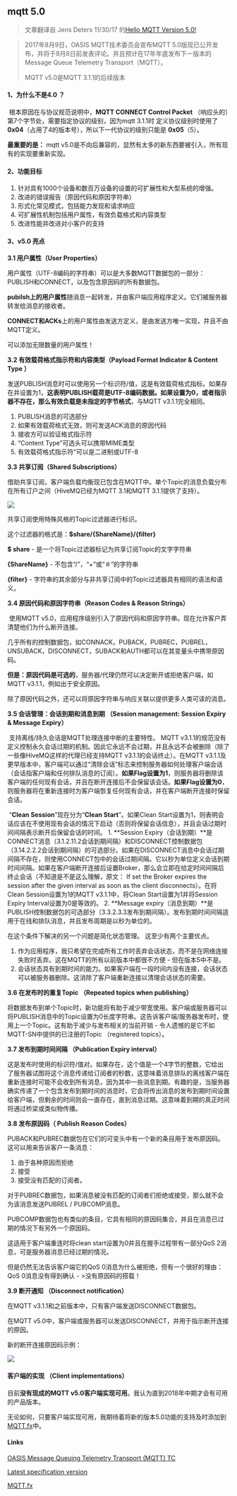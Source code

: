 ## mqtt 5.0

> 文章翻译自 Jens Deters 11/30/17 的[Hello MQTT Version 5.0!](https://blog.codecentric.de/en/2017/11/hello-mqtt-version-5-0/) 

> 2017年8月9日，OASIS MQTT技术委员会宣布MQTT 5.0版现已公开发布，并将于9月8日前发表评论。并且预计在17年年底发布下一版本的Message Queue Telemetry Transport（MQTT）。
>
> MQTT v5.0是MQTT 3.1.1的后续版本

#### 1、为什么不是4.0 ？

​	根本原因在与协议规范说明中，**MQTT CONNECT Control Packet** （响应头的）第7个字节处，需要指定协议的级别，因为mqtt 3.1.1时 定义协议级别时使用了 **0x04**（占用了4的版本号），所以下一代协议的级别只能是 **0x05**（5）。

**最重要的是：** mqtt v5.0是不向后兼容的，显然有太多的新东西要被引入，所有现有的实现要重新实现。

#### 2、功能目标

1. 针对具有1000个设备和数百万设备的设置的可扩展性和大型系统的增强。
2. 改进的错误报告（原因代码和原因字符串）
3. 形式化常见模式，包括能力发现和请求响应
4. 可扩展性机制包括用户属性，有效负载格式和内容类型
5. 改进性能并改进对小客户的支持



#### 3、v5.0 亮点

**3.1 用户属性（User Properties）**

​        用户属性（UTF-8编码的字符串）可以是大多数MQTT数据包的一部分：PUBLISH和CONNECT，以及包含原因码的所有数据包。

​        **pubilsh上的用户属性**随消息一起转发，并由客户端应用程序定义。它们被服务器转发给消息的接收者。

​	**CONNECT和ACKs**上的用户属性由发送方定义，是由发送方唯一实现，并且不由MQTT定义。

可以添加无限数量的用户属性！



**3.2 有效载荷格式指示符和内容类型（Payload Format Indicator & Content Type ）**

​	发送PUBLISH消息时可以使用另一个标识符/值，这是有效载荷格式指标。如果存在并设置为1，**这表明PUBLISH载荷是UTF-8编码数据。如果设置为0，或者指示器不存在，那么有效负载是未指定的字节格式**，与MQTT v3.1.1完全相同。

1. PUBLISH消息的可选部分 
2. 如果有效载荷格式无效，则可发送ACK消息的原因代码 
3. 接收方可以验证格式指示符 
4. “Content Type”可选头可以携带MIME类型 
5. 有效载荷格式指示符“可以是二进制或UTF-8



**3.3 共享订阅（Shared Subscriptions）** 

​	借助共享订阅，客户端负载均衡现已包含在MQTT中。单个Topic的消息负载分布在所有订户之间（HiveMQ已经为MQTT 3.1和MQTT 3.1.1提供了支持）。

![](https://blog.codecentric.de/files/2017/11/Shared-Subscriptions.png)

共享订阅使用特殊风格的Topic过滤器进行标识。

这个过滤器的格式是：**$share/{ShareName}/{filter}**



**$ share** - 是一个将Topic过滤器标记为共享订阅Topic的文字字符串

**{ShareName}** - 不包含“/”，“+”或“＃”的字符串

**{filter}** - 字符串的其余部分与非共享订阅中的Topic过滤器具有相同的语法和语义。



**3.4 原因代码和原因字符串（Reason Codes & Reason Strings）**

​	使用MQTT v5.0，应用程序级别引入了原因代码和原因字符串。现在允许客户弄清楚他们为什么断开连接。

​	几乎所有的控制数据包，如CONNACK，PUBACK，PUBREC，PUBREL，UNSUBACK，DISCONNECT，SUBACK和AUTH都可以在其变量头中携带原因码。

​	**但是：原因代码是可选的**，服务器/代理仍然可以决定断开或拒绝客户端，如MQTT v3.1.1，例如出于安全原因。

​	除了原因代码之外，还可以将原因字符串与响应关联以提供更多人类可读的消息。



**3.5 会话管理：会话到期和消息到期 （Session management: Session Expiry & Message Expiry）**

​	支持离线/持久会话是MQTT处理连接中断的主要特性。 MQTT v3.1.1的规范没有定义控制永久会话过期的机制。因此它永远不会过期，并且永远不会被删除（除了一些像HiveMQ这样的代理已经支持MQTT v3.1.1的会话终止）。在MQTT v3.1.1及更早版本中，客户端可以通过“清除会话”标志来控制服务器如何处理客户端会话（会话指客户端和任何排队消息的订阅）。**如果Flag设置为1**，则服务器将删除该客户端的任何现有会话，并且在断开连接后不会保留该会话。**如果Flag设置为0**，则服务器将在重新连接时为客户端恢复任何现有会话，并在客户端断开连接时保留会话。

​	“**Clean Session**”现在分为“**Clean Start**”。如果Clean Start设置为1，则表明会话应该在不使用现有会话的情况下启动（否则将保留会话信息），并且会话过期时间间隔表示断开后保留会话的时间。
	1. **Session Expiry（会话到期）**是CONNECT消息（3.1.2.11.2会话到期间隔）和DISCONNECT控制数据包（3.14.2.2.2会话到期间隔）的可选部分。如果在DISCONNECT消息中会话过期间隔不存在，则使用CONNECT包中的会话过期间隔。它以秒为单位定义会话到期时间间隔。如果在客户端断开连接后设置Broker，那么会立即在给定时间间隔后终止会话（不知道是不是这么理解，原文： If set the Broker expires the session after the given interval as soon as the client disconnects）。在将Clean Session设置为1的MQTT v3.1.1中，将Clean Start设置为1并将Session Expiry Interval设置为0是等效的。
	2. **Message expiry（消息到期）**是PUBLISH控制数据包的可选部分（3.3.2.3.3发布到期间隔）。发布到期时间间隔适用于在线和排队消息，并且发布周期是以秒为单位的。

在这个条件下解决的另一个问题是简化状态管理。 这至少有两个主要优点。

1. 作为应用程序，我只希望在完成所有工作时丢弃会话状态，而不是在网络连接失败时丢弃。这在MQTT的所有以前版本中都很不方便 - 但在版本5中不是。
2. 会话状态具有到期时间的能力。如果客户端在一段时间内没有连接，会话状态可以被服务器删除。这消除了客户端重新连接以清理会话状态的需要。



**3.6 在发布时的重复Topic （Repeated topics when publishing）**

将数据发布到单个Topic时，新功能将有助于减少带宽使用。客户端或服务器可以将PUBLISH消息中的Topic设置为0长度字符串。这告诉客户端/服务器发布时，使用上一个Topic。这有助于减少与发布相关的当前开销 - 令人遗憾的是它不如MQTT-SN中提供的已注册的Topic （registered topics）。



**3.7 发布到期时间间隔 （Publication Expiry interval）**

这是发布时使用的标识符/值对。如果存在，这个值是一个4字节的整数，它给出了服务器试图将这个消息传递给订阅者的秒数，这意味着消息排队的离线客户端在重新连接时可能不会收到所有消息，因为其中一些消息到期。有趣的是，当服务器确实传递了一个包含发布到期时间的消息时，它会将传出消息的发布到期时间设置给客户端，但剩余的时间则会一直存在，直到消息过期。这意味着到期的真正时间将通过桥梁或类似物传播。



**3.8 发布原因码（ Publish Reason Codes）**

PUBACK和PUBREC数据包在它们的可变头中有一个新的条目用于发布原因码。这可以用来告诉客户一条消息：

1. 由于各种原因而拒绝
2. 接受
3. 接受没有匹配的订阅者。

对于PUBREC数据包，如果消息被没有匹配的订阅者们拒绝或接受，那么就不会为该消息发送PUBREL / PUBCOMP消息。

PUBCOMP数据包也有类似的条目，它具有相同的原因码集合，并且在消息已过期的情况下有另外一个原因码。

这适用于客户端重连时将clean start设置为0并且在握手过程带有一部分QoS 2消息，可是服务器消息已经过期的情况。

但是仍然无法告诉客户端它的QoS 0消息为什么被拒绝，但有一个很好的理由：QoS 0消息没有得到确认 - >没有原因码的搭载！



**3.9 断开通知 （Disconnect notification）**

在MQTT v3.1.1和之前版本中，只有客户端发送DISCONNECT数据包。

在MQTT v5.0中，客户端或服务器可以发送DISCONNECT，并用于指示断开连接的原因。 

新的断开连接原因码示例：

![](https://blog.codecentric.de/files/2017/11/Disconnect-Reason-Codes.png)

#### 客户端的实现 （Client implementations）

目前**没有现成的MQTT v5.0客户端实现可用**。我认为直到2018年中期才会有可用的产品版本。

无论如何，只要客户端实现可用，我期待着将新的版本5.0功能的支持及时添加到[MQTT.fx](www.mqttfx.org)中。



#### Links

[OASIS Message Queuing Telemetry Transport (MQTT) TC](https://www.oasis-open.org/committees/tc_home.php?wg_abbrev=mqtt)

[Latest specification version](http://docs.oasis-open.org/mqtt/mqtt/v5.0/)

[MQTT.fx](http://www.mqttfx.org/)

